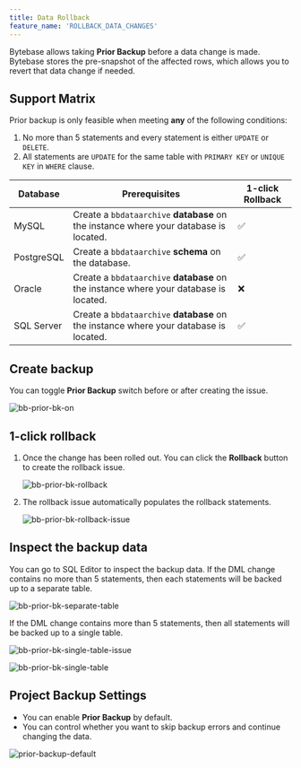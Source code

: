 ```yaml
---
title: Data Rollback
feature_name: 'ROLLBACK_DATA_CHANGES'
---
```


<TutorialBlock url="/docs/tutorials/data-rollback" title="Manage Database Change with 1-Click Data Rollback" />

Bytebase allows taking **Prior Backup** before a data change is made. Bytebase stores the pre-snapshot of the affected rows, which allows you to revert that data change if needed.

## Support Matrix

Prior backup is only feasible when meeting **any** of the following conditions:

1. No more than 5 statements and every statement is either `UPDATE` or `DELETE`.
1. All statements are `UPDATE` for the same table with `PRIMARY KEY` or `UNIQUE KEY` in `WHERE` clause.

| Database   | Prerequisites                                                                         | 1-click Rollback |
| ---------- | ------------------------------------------------------------------------------------- | ---------------- |
| MySQL      | Create a `bbdataarchive` **database** on the instance where your database is located. | ✅               |
| PostgreSQL | Create a `bbdataarchive` **schema** on the database.                                  | ✅               |
| Oracle     | Create a `bbdataarchive` **database** on the instance where your database is located. | ❌               |
| SQL Server | Create a `bbdataarchive` **database** on the instance where your database is located. | ✅               |

## Create backup

You can toggle **Prior Backup** switch before or after creating the issue.

![bb-prior-bk-on](/content/docs/change-database/rollback-data-changes/bb-prior-bk-on.webp)

## 1-click rollback

1. Once the change has been rolled out. You can click the **Rollback** button to create the rollback issue.

   ![bb-prior-bk-rollback](/content/docs/change-database/rollback-data-changes/bb-prior-bk-rollback.webp)

1. The rollback issue automatically populates the rollback statements.

   ![bb-prior-bk-rollback-issue](/content/docs/change-database/rollback-data-changes/bb-prior-bk-rollback-issue.webp)

## Inspect the backup data

You can go to SQL Editor to inspect the backup data. If the DML change contains no more than 5 statements, then each
statements will be backed up to a separate table.

![bb-prior-bk-separate-table](/content/docs/change-database/rollback-data-changes/bb-prior-bk-separate-table.webp)

If the DML change contains more than 5 statements, then all statements will be backed up to a single table.

![bb-prior-bk-single-table-issue](/content/docs/change-database/rollback-data-changes/bb-prior-bk-single-table-issue.webp)

![bb-prior-bk-single-table](/content/docs/change-database/rollback-data-changes/bb-prior-bk-single-table.webp)

## Project Backup Settings

<PricingPlanBlock feature_name='ISSUE_SETTING' />

- You can enable **Prior Backup** by default.
- You can control whether you want to skip backup errors and continue changing the data.

![prior-backup-default](/content/docs/change-database/rollback-data-changes/bb-prior-backup-default.webp)
